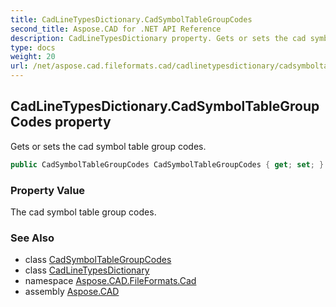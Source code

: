 ```yaml
---
title: CadLineTypesDictionary.CadSymbolTableGroupCodes
second_title: Aspose.CAD for .NET API Reference
description: CadLineTypesDictionary property. Gets or sets the cad symbol table group codes
type: docs
weight: 20
url: /net/aspose.cad.fileformats.cad/cadlinetypesdictionary/cadsymboltablegroupcodes/
---
```

## CadLineTypesDictionary.CadSymbolTableGroupCodes property

Gets or sets the cad symbol table group codes.

```csharp
public CadSymbolTableGroupCodes CadSymbolTableGroupCodes { get; set; }
```

### Property Value

The cad symbol table group codes.

### See Also

* class [CadSymbolTableGroupCodes](../../../aspose.cad.fileformats.cad.cadtables/cadsymboltablegroupcodes/)
* class [CadLineTypesDictionary](../)
* namespace [Aspose.CAD.FileFormats.Cad](../../cadlinetypesdictionary/)
* assembly [Aspose.CAD](../../../)


